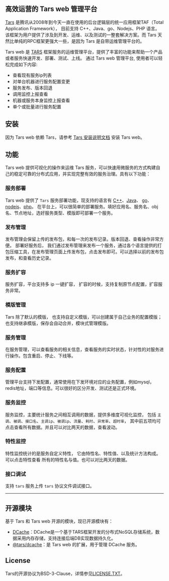 ## 高效运营的 Tars web 管理平台
 [Tars](https://github.com/TarsCloud/Tars) 是腾讯从2008年到今天一直在使用的后台逻辑层的统一应用框架TAF（Total Application Framework），
 目前支持 C++、Java、go、Nodejs、PHP 语言。该框架为用户提供了涉及到开发、运维、以及测试的一整套解决方案。而 Tars 天然比单纯的RPC框架更强大一些，是因为
 Tars 是自带运维管理平台的。
 
  Tars web 是 [TARS](https://github.com/TarsCloud/Tars) 框架服务的运维管理平台，提供了丰富的功能来帮助一个产品或者服务快速开发、部署、测试、上线。
  通过 Tars web 管理平台, 使用者可以轻松完成如下内容:
  * 查看现有服务ip列表
  * 对单台机器进行服务配置变更
  * 服务发布、版本回退
  * 调用监控上报查看
  * 机器或服务本身监控上报查看
  * 单个或批量进行服务配置
  
## 安装
  因为 Tars web 依赖 Tars，请参考 [Tars 安装说明文档](https://github.com/TarsCloud/Tars/blob/master/Install.zh.md) 安装 Tars web。
  
## 功能
  Tars web 提供可视化的操作来运维 Tars 服务，可以快速用微服务的方式构建自己的稳定可靠的分布式应用，并实现完整有效的服务治理。具有以下功能：
  
### 服务部署
  Tars web 提供了 `Tars` 服务部署功能，现支持的语言有 [C++](https://github.com/TarsCloud/TarsCpp)、[Java](https://github.com/TarsCloud/TarsJava)、
 [go](https://github.com/TarsCloud/TarsGo)、[nodejs](https://github.com/tars-node/Tars.js)、[php](https://github.com/TarsPHP/TarsPHP)。
  在平台上，可以很简单的部署服务。填好应用名、服务名、obj 名、节点地址，选好服务类型、模版即可部署一个服务。
  
### 发布管理
  发布管理会保留上传的发布包，和每一次的发布记录。版本回退、查看操作非常方便。
  部署好服务后， 我们通过发布管理来发布一个服务，通过各个语言提供的打包压缩工具，在发布管理页面上传发布包，点击发布即可。可以选择以前的发布包发布，和查看历史记录。
  
### 服务扩容
  服务扩容，平台支持多 ip 一键扩容， 扩容的时候，支持复制原节点配置，扩容服务非常。
 
### 模版管理
  Tars 除了默认的模版， 也支持自定义模版，可以创建属于自己业务的配置模版；也支持继承模版，保存会自动合并，模块式管理模版。

### 服务管理
  在服务管理，可以查看服务的相关信息，查看服务的实时状态，针对性的对服务进行操作。包含重启、停止、下线等。
   
### 服务配置
  管理平台支持下发配置，通常使用在下发环境对应的业务配置，例如mysql，redis地址，端口等信息。可以很好的区分开发、测试还是正式环境。
  
### 服务监控
  服务监控，主要统计服务之间相互调用的数据，提供多维度可视化监控，
  包括 `主调`、`被调`、`接口名`、`主调ip`、`被调ip`、`流量`、`耗时`、`异常率`、`超时率`，
  其中前五项均可点击查看所有数据。并且可以对比两天的数据，查看波动。
  
### 特性监控
  特性监控统计的是服务自定义特性， 它由特性名、特性值、以及统计方法构成。可以点击特性查看
  所有的特性名与值。也可以对比两天的数据。
  
### 接口调试
 支持 `tars`  服务上传 `tars` 协议文件调试接口。
 



--------------------------------------------------------------------------------------------------------------------------------------------
## 开源模块
基于 Tars 和 Tars web 开源的模块，现已开源模块有：
* [DCache](https://github.com/Tencent/DCache)：DCache是一个基于TARS框架开发的分布式NoSQL存储系统，数据采用内存存储，支持连接后端DB实现数据持久化。
* [@tars/dcache](https://www.npmjs.com/package/@tars/dcache)：是 Tars web 的扩展，用于管理 DCache 服务。


## License
Tars的开源协议为BSD-3-Clause，详情参见[LICENSE.TXT](https://github.com/TarsCloud/Tars/blob/master/LICENSE.TXT)。

